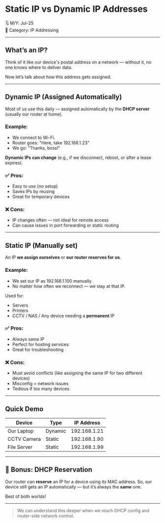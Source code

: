 # Static IP vs Dynamic IP Addresses

🗓️ M/Y: Jul-25  
📂 Category: IP Addressing 

---

## What’s an IP?
Think of it like our device's postal address on a network — without it, no one knows where to deliver data.

Now let’s talk about how this address gets assigned.

---

## Dynamic IP (Assigned Automatically)

Most of us use this daily — assigned automatically by the **DHCP server** (usually our router at home).

### Example:
- We connect to Wi-Fi.
- Router goes: "Here, take 192.168.1.23"
- We go: "Thanks, boss!"

**Dynamic IPs can change** (e.g., if we disconnect, reboot, or after a lease expires).

### ✅ Pros:
- Easy to use (no setup)
- Saves IPs by reusing
- Great for temporary devices

### ❌ Cons:
- IP changes often — not ideal for remote access
- Can cause issues in port forwarding or static routing

---

## Static IP (Manually set)

An IP **we assign ourselves** or **our router reserves for us**.

### Example:
- We set our IP as 192.168.1.100 manually.
- No matter how often we reconnect — we stay at that IP.

Used for:
- Servers
- Printers
- CCTV / NAS / Any device needing a **permanent** IP

### ✅ Pros:
- Always same IP
- Perfect for hosting services
- Great for troubleshooting

### ❌ Cons:
- Must avoid conflicts (like assigning the same IP for two different devices)
- Misconfig = network issues
- Tedious if too many devices

---

## Quick Demo

| Device        | Type       | IP Address         |
|---------------|------------|--------------------|
| Our Laptop    | Dynamic    | 192.168.1.21       |
| CCTV Camera   | Static     | 192.168.1.90       |
| File Server   | Static     | 192.168.1.99       |

---

## 🚀 Bonus: DHCP Reservation

Our router can **reserve** an IP for a device using its MAC address.
So, our device still gets an IP automatically — but it’s always the **same** one.

Best of both worlds!

---

> We can understand this deeper when we reach DHCP config and router-side network control.
